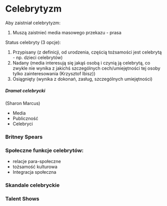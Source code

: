 
# Celebrytyzm



Aby zaistniał celebrytyzm:
1. Muszą zaistnieć media masowego przekazu - prasa


Status celebryty (3 opcje):

1. Przypisany (z definicji, od urodzenia, częścią tożsamości jest celebrytą - np. dzieci celebrytów)
2. Nadany (media interesują się jakąś osobą i czynią ją celebrytą, co zwykle nie wynika z jakichś szczególnych cech/umiejętności tej osoby tylko zainteresowania (Krzysztof Ibisz))
3. Osiągnięty (wynika z dokonań, zasług, szczególnych umiejętności)


##### Dramat celebrycki
(Sharon Marcus)
- Media
- Publiczność
- Celebryci


### Britney Spears



### Społeczne funkcje celebrytów:
- relacje para-społeczne
- tożsamość kulturowa
- Integracja społeczna


### Skandale celebryckie

### Talent Shows
